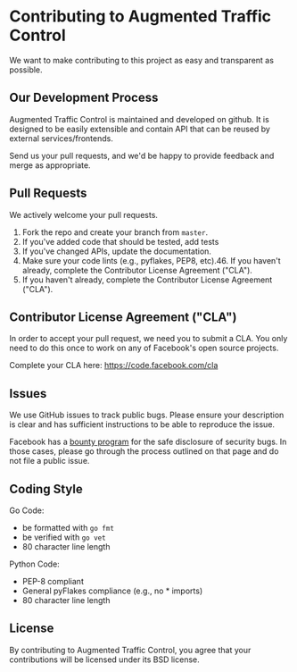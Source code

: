 # Contributing to Augmented Traffic Control
We want to make contributing to this project as easy and transparent as
possible.

## Our Development Process

Augmented Traffic Control is maintained and developed on github. It is designed to be
easily extensible and contain API that can be reused by external services/frontends.

Send us your pull requests, and we'd be happy to provide feedback and merge
as appropriate.

## Pull Requests
We actively welcome your pull requests.
1. Fork the repo and create your branch from `master`.
2. If you've added code that should be tested, add tests
3. If you've changed APIs, update the documentation.
4. Make sure your code lints (e.g., pyflakes, PEP8, etc).46. If you haven't already, complete the Contributor License Agreement ("CLA").
5. If you haven't already, complete the Contributor License Agreement ("CLA").

## Contributor License Agreement ("CLA")
In order to accept your pull request, we need you to submit a CLA. You only need
to do this once to work on any of Facebook's open source projects.

Complete your CLA here: <https://code.facebook.com/cla>

## Issues
We use GitHub issues to track public bugs. Please ensure your description is
clear and has sufficient instructions to be able to reproduce the issue.

Facebook has a [bounty program](https://www.facebook.com/whitehat/) for the safe
disclosure of security bugs. In those cases, please go through the process
outlined on that page and do not file a public issue.

## Coding Style

Go Code:
  * be formatted with `go fmt`
  * be verified with `go vet`
  * 80 character line length

Python Code:
  * PEP-8 compliant
  * General pyFlakes compliance (e.g., no * imports)
  * 80 character line length

## License
By contributing to Augmented Traffic Control, you agree that your contributions will be licensed
under its BSD license.
